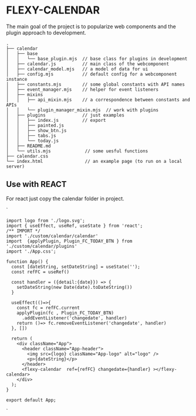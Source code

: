 # FLEXY-CALENDAR

The main goal of the project is to popularize web components and the plugin approach to development.

    .
    ├── calendar
    │   ├── base
    │   │   └── base_plugin.mjs  // base class for plugins in development
    │   ├── calendar.js          // main class of the webcomponent  
    │   ├── calendar_model.mjs   // a model of data for ui 
    │   ├── config.mjs           // default config for a webcomponent instance
    │   ├── constants.mjs        // some global constants with API names 
    │   ├── event_manager.mjs    // helper for event listeners   
    │   ├── mixins
    │   │   ├── api_mixin.mjs    // a correspondence between constants and APIs
    │   │   └── plugin_manager_mixin.mjs  // work with plugins
    │   ├── plugins              // just examples  
    │   │   ├── index.js         // export   
    │   │   ├── painted.js        
    │   │   ├── show_btn.js
    │   │   ├── tabs.js
    │   │   └── today.js
    │   ├── README.md
    │   └── utils.mjs             // some uesful functions
    ├── calendar.css
    └── index.html                // an example page (to run on a local server)

## Use with REACT

For react just copy the calendar folder in project.

`

    import logo from './logo.svg';
    import { useEffect, useRef, useState } from 'react';
    /** IMPORT */
    import './custom/calendar/calendar'
    import  {applyPlugin, Plugin_FC_TODAY_BTN } from './custom/calendar/plugins'
    import './App.css';

    function App() {
      const [dateString, setDateString] = useState('');
      const refFC = useRef()

      const handler = ({detail:{date}}) => {
        setDateString(new Date(date).toDateString())
      }

      useEffect(()=>{
        const fc = refFC.current
        applyPlugin(fc , Plugin_FC_TODAY_BTN)
          .addEventListener('changedate', handler)
        return ()=> fc.removeEventListener('changedate', handler)
      }, [])

      return (
        <div className="App">
          <header className="App-header">
            <img src={logo} className="App-logo" alt="logo" />
            <p>{dateString}</p>  
          </header>
          <flexy-calendar  ref={refFC} changedate={handler} ></flexy-calendar>
        </div>
      );
    }

    export default App;
`